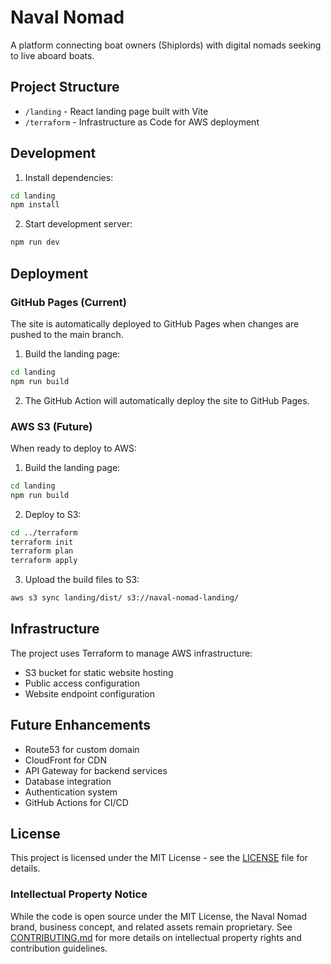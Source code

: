 # Naval Nomad

A platform connecting boat owners (Shiplords) with digital nomads seeking to live aboard boats.

## Project Structure

- `/landing` - React landing page built with Vite
- `/terraform` - Infrastructure as Code for AWS deployment

## Development

1. Install dependencies:
```bash
cd landing
npm install
```

2. Start development server:
```bash
npm run dev
```

## Deployment

### GitHub Pages (Current)

The site is automatically deployed to GitHub Pages when changes are pushed to the main branch.

1. Build the landing page:
```bash
cd landing
npm run build
```

2. The GitHub Action will automatically deploy the site to GitHub Pages.

### AWS S3 (Future)

When ready to deploy to AWS:

1. Build the landing page:
```bash
cd landing
npm run build
```

2. Deploy to S3:
```bash
cd ../terraform
terraform init
terraform plan
terraform apply
```

3. Upload the build files to S3:
```bash
aws s3 sync landing/dist/ s3://naval-nomad-landing/
```

## Infrastructure

The project uses Terraform to manage AWS infrastructure:

- S3 bucket for static website hosting
- Public access configuration
- Website endpoint configuration

## Future Enhancements

- Route53 for custom domain
- CloudFront for CDN
- API Gateway for backend services
- Database integration
- Authentication system
- GitHub Actions for CI/CD

## License

This project is licensed under the MIT License - see the [LICENSE](LICENSE) file for details.

### Intellectual Property Notice

While the code is open source under the MIT License, the Naval Nomad brand, business concept, and related assets remain proprietary. See [CONTRIBUTING.md](CONTRIBUTING.md) for more details on intellectual property rights and contribution guidelines.

